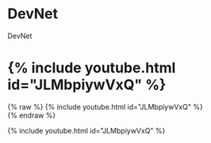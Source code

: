# DevNet
DevNet
<h1>{% include youtube.html id="JLMbpiywVxQ" %}</h1>


{% raw %}
{% include youtube.html id="JLMbpiywVxQ" %}  
{% endraw %}

{% include youtube.html id="JLMbpiywVxQ" %}  
